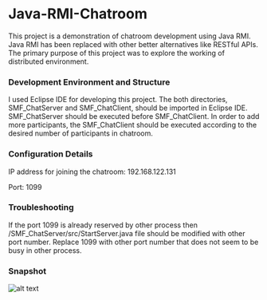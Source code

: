# Java-RMI-Chatroom

This project is a demonstration of chatroom development using Java RMI. Java RMI has been replaced with other better alternatives like RESTful APIs. The primary purpose of this project was to explore the working of distributed environment.

### Development Environment and Structure

I used Eclipse IDE for developing this project. The both directories, SMF_ChatServer and SMF_ChatClient, should be imported in Eclipse IDE. SMF_ChatServer should be executed before SMF_ChatClient. In order to add more participants, the SMF_ChatClient should be executed according to the desired number of participants in chatroom.

### Configuration Details

IP address for joining the chatroom: 192.168.122.131

Port: 1099

### Troubleshooting

If the port 1099 is already reserved by other process then /SMF_ChatServer/src/StartServer.java file should be modified with other port number. Replace 1099 with other port number that does not seem to be busy in other process.


### Snapshot
![alt text](https://github.com/smfarjad/Java-RMI-Chatroom/snap.jpg?raw=true)

